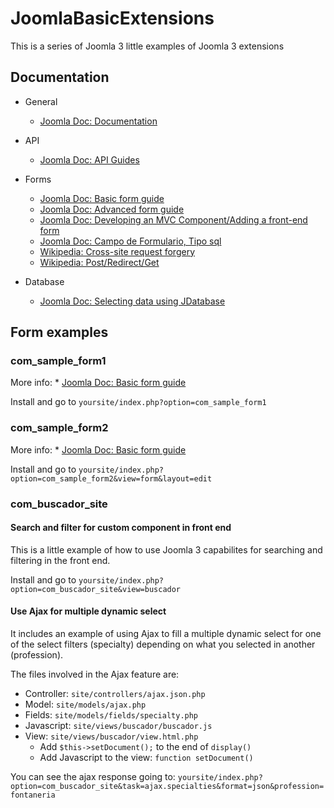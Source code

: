 # JoomlaBasicExtensions

This is a series of Joomla 3 little examples of Joomla 3 extensions

## Documentation

* General
    * [Joomla Doc: Documentation](https://developer.joomla.org/cms/documentation.html)

* API 
    * [Joomla Doc: API Guides](https://docs.joomla.org/API_Guides)

* Forms
    * [Joomla Doc: Basic form guide](https://docs.joomla.org/Basic_form_guide)
    * [Joomla Doc: Advanced form guide](https://docs.joomla.org/Advanced_form_guide)
    * [Joomla Doc: Developing an MVC Component/Adding a front-end form](https://docs.joomla.org/J3.x:Developing_an_MVC_Component/Adding_a_front-end_form)
    * [Joomla Doc: Campo de Formulario, Tipo sql](https://docs.joomla.org/SQL_form_field_type)
    * [Wikipedia: Cross-site request forgery](https://en.wikipedia.org/wiki/Cross-site_request_forgery)
    * [Wikipedia: Post/Redirect/Get](https://en.wikipedia.org/wiki/Post/Redirect/Get)

* Database
    * [Joomla Doc: Selecting data using JDatabase](https://docs.joomla.org/Selecting_data_using_JDatabase)

## Form examples

### com_sample_form1
More info: 
    * [Joomla Doc: Basic form guide](https://docs.joomla.org/Basic_form_guide)

Install and go to `yoursite/index.php?option=com_sample_form1`

### com_sample_form2
More info: 
    * [Joomla Doc: Basic form guide](https://docs.joomla.org/Basic_form_guide)

Install and go to `yoursite/index.php?option=com_sample_form2&view=form&layout=edit`

### com_buscador_site

#### Search and filter for custom component in front end
This is a little example of how to use Joomla 3 capabilites 
for searching and filtering in the front end.

Install and go to `yoursite/index.php?option=com_buscador_site&view=buscador`

#### Use Ajax for multiple dynamic select
It includes an example of using Ajax to fill a multiple dynamic select 
for one of the select filters (specialty) depending on what you selected in another (profession).

The files involved in the Ajax feature are:
* Controller:       `site/controllers/ajax.json.php`
* Model:            `site/models/ajax.php`
* Fields:           `site/models/fields/specialty.php`
* Javascript:       `site/views/buscador/buscador.js`
* View:             `site/views/buscador/view.html.php`
    * Add `$this->setDocument();` to the end of `display()`
    * Add Javascript to the view: `function setDocument()`

You can see the ajax response going to:
`yoursite/index.php?option=com_buscador_site&task=ajax.specialties&format=json&profession=fontaneria`


